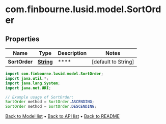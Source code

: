 # com.finbourne.lusid.model.SortOrder

## Properties

Name | Type | Description | Notes
------------ | ------------- | ------------- | -------------
**SortOrder** | [**String**](.md) | **** | [default to String]

```java
import com.finbourne.lusid.model.SortOrder;
import java.util.*;
import java.lang.System;
import java.net.URI;

// Example usage of SortOrder:
SortOrder method = SortOrder.ASCENDING;
SortOrder method = SortOrder.DESCENDING;
```


[Back to Model list](../README.md#documentation-for-models) &#8226; [Back to API list](../README.md#documentation-for-api-endpoints) &#8226; [Back to README](../README.md)
